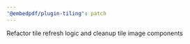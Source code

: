 ```yaml
---
'@embedpdf/plugin-tiling': patch
---
```


Refactor tile refresh logic and cleanup tile image components

